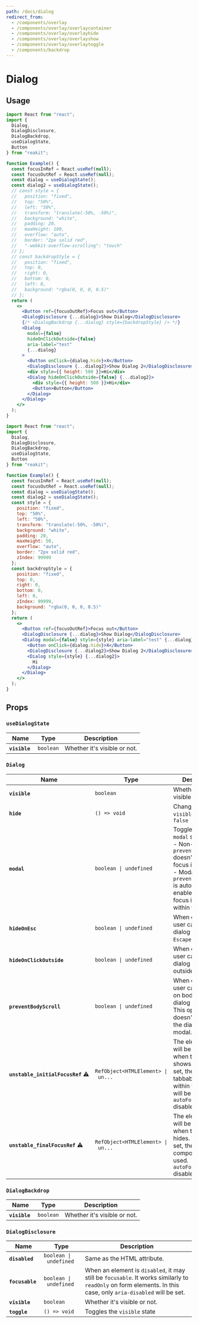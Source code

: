 ```yaml
---
path: /docs/dialog
redirect_from:
  - /components/overlay
  - /components/overlay/overlaycontainer
  - /components/overlay/overlayhide
  - /components/overlay/overlayshow
  - /components/overlay/overlaytoggle
  - /components/backdrop
---
```


# Dialog

## Usage

```jsx
import React from "react";
import {
  Dialog,
  DialogDisclosure,
  DialogBackdrop,
  useDialogState,
  Button
} from "reakit";

function Example() {
  const focusInRef = React.useRef(null);
  const focusOutRef = React.useRef(null);
  const dialog = useDialogState();
  const dialog2 = useDialogState();
  // const style = {
  //   position: "fixed",
  //   top: "50%",
  //   left: "50%",
  //   transform: "translate(-50%, -50%)",
  //   background: "white",
  //   padding: 20,
  //   maxHeight: 100,
  //   overflow: "auto",
  //   border: "2px solid red",
  //   "-webkit-overflow-scrolling": "touch"
  // };
  // const backdropStyle = {
  //   position: "fixed",
  //   top: 0,
  //   right: 0,
  //   bottom: 0,
  //   left: 0,
  //   background: "rgba(0, 0, 0, 0.5)"
  // };
  return (
    <>
      <Button ref={focusOutRef}>Focus out</Button>
      <DialogDisclosure {...dialog}>Show Dialog</DialogDisclosure>
      {/* <DialogBackdrop {...dialog} style={backdropStyle} /> */}
      <Dialog
        modal={false}
        hideOnClickOutside={false}
        aria-label="test"
        {...dialog}
      >
        <Button onClick={dialog.hide}>X</Button>
        <DialogDisclosure {...dialog2}>Show Dialog 2</DialogDisclosure>
        <div style={{ height: 500 }}>Hi</div>
        <Dialog hideOnClickOutside={false} {...dialog2}>
          <div style={{ height: 500 }}>Hi</div>
          <Button>Button</Button>
        </Dialog>
      </Dialog>
    </>
  );
}
```

```jsx
import React from "react";
import {
  Dialog,
  DialogDisclosure,
  DialogBackdrop,
  useDialogState,
  Button
} from "reakit";

function Example() {
  const focusInRef = React.useRef(null);
  const focusOutRef = React.useRef(null);
  const dialog = useDialogState();
  const dialog2 = useDialogState();
  const style = {
    position: "fixed",
    top: "50%",
    left: "50%",
    transform: "translate(-50%, -50%)",
    background: "white",
    padding: 20,
    maxHeight: 50,
    overflow: "auto",
    border: "2px solid red",
    zIndex: 99999
  };
  const backdropStyle = {
    position: "fixed",
    top: 0,
    right: 0,
    bottom: 0,
    left: 0,
    zIndex: 99999,
    background: "rgba(0, 0, 0, 0.5)"
  };
  return (
    <>
      <Button ref={focusOutRef}>Focus out</Button>
      <DialogDisclosure {...dialog}>Show Dialog</DialogDisclosure>
      <Dialog modal={false} style={style} aria-label="test" {...dialog}>
        <Button onClick={dialog.hide}>X</Button>
        <DialogDisclosure {...dialog2}>Show Dialog 2</DialogDisclosure>
        <Dialog style={style} {...dialog2}>
          Hi
        </Dialog>
      </Dialog>
    </>
  );
}
```

## Props

<!-- Automatically generated -->

### `useDialogState`

| Name | Type | Description |
|------|------|-------------|
| <strong><code>visible</code>&nbsp;</strong> | <code>boolean</code> | Whether it's visible or not. |

### `Dialog`

| Name | Type | Description |
|------|------|-------------|
| <strong><code>visible</code>&nbsp;</strong> | <code>boolean</code> | Whether it's visible or not. |
| <strong><code>hide</code>&nbsp;</strong> | <code>()&nbsp;=&#62;&nbsp;void</code> | Changes the `visible` state to `false` |
| <strong><code>modal</code>&nbsp;</strong> | <code>boolean&nbsp;&#124;&nbsp;undefined</code> | Toggles Dialog's `modal` state.<br>  - Non-modal: `preventBodyScroll` doesn't work and focus is free.<br>  - Modal: `preventBodyScroll` is automatically enabled and focus is trapped within the dialog. |
| <strong><code>hideOnEsc</code>&nbsp;</strong> | <code>boolean&nbsp;&#124;&nbsp;undefined</code> | When enabled, user can hide the dialog by pressing `Escape`. |
| <strong><code>hideOnClickOutside</code>&nbsp;</strong> | <code>boolean&nbsp;&#124;&nbsp;undefined</code> | When enabled, user can hide the dialog by clicking outside it. |
| <strong><code>preventBodyScroll</code>&nbsp;</strong> | <code>boolean&nbsp;&#124;&nbsp;undefined</code> | When enabled, user can't scroll on body when the dialog is visible. This option doesn't work if the dialog isn't modal. |
| <strong><code>unstable_initialFocusRef</code>&nbsp;⚠️</strong> | <code title="RefObject&#60;HTMLElement&#62; &#124; undefined">RefObject&#60;HTMLElement&#62;&nbsp;&#124;&nbsp;un...</code> | The element that will be focused when the dialog shows. When not set, the first tabbable element within the dialog will be used. `autoFocusOnShow` disables it. |
| <strong><code>unstable_finalFocusRef</code>&nbsp;⚠️</strong> | <code title="RefObject&#60;HTMLElement&#62; &#124; undefined">RefObject&#60;HTMLElement&#62;&nbsp;&#124;&nbsp;un...</code> | The element that will be focused when the dialog hides. When not set, the disclosure component will be used. `autoFocusOnHide` disables it. |

### `DialogBackdrop`

| Name | Type | Description |
|------|------|-------------|
| <strong><code>visible</code>&nbsp;</strong> | <code>boolean</code> | Whether it's visible or not. |

### `DialogDisclosure`

| Name | Type | Description |
|------|------|-------------|
| <strong><code>disabled</code>&nbsp;</strong> | <code>boolean&nbsp;&#124;&nbsp;undefined</code> | Same as the HTML attribute. |
| <strong><code>focusable</code>&nbsp;</strong> | <code>boolean&nbsp;&#124;&nbsp;undefined</code> | When an element is `disabled`, it may still be `focusable`. It works similarly to `readOnly` on form elements. In this case, only `aria-disabled` will be set. |
| <strong><code>visible</code>&nbsp;</strong> | <code>boolean</code> | Whether it's visible or not. |
| <strong><code>toggle</code>&nbsp;</strong> | <code>()&nbsp;=&#62;&nbsp;void</code> | Toggles the `visible` state |
